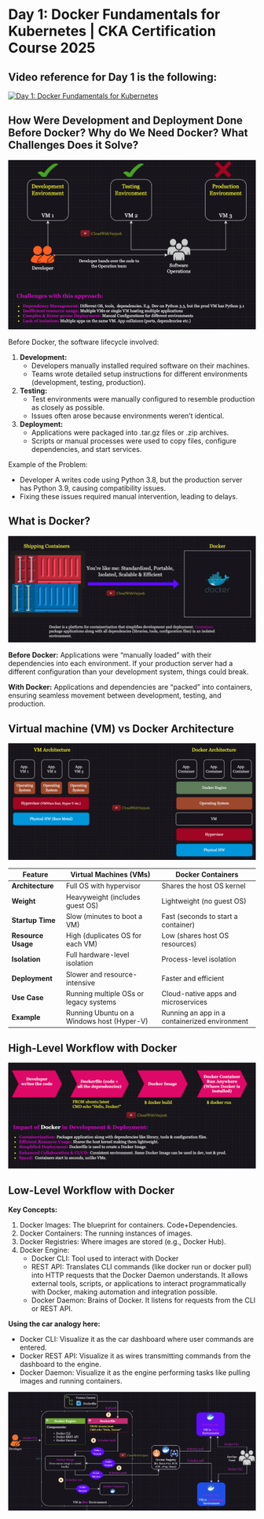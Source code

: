 # Day 1: Docker Fundamentals for Kubernetes | CKA Certification Course 2025

## Video reference for Day 1 is the following:

[![Day 1: Docker Fundamentals for Kubernetes](https://img.youtube.com/vi/p8VQmk_zbVo/1.jpg)](https://www.youtube.com/watch?v=p8VQmk_zbVo)

## How Were Development and Deployment Done Before Docker? Why do We Need Docker? What Challenges Does it Solve?

![Alt text](/images/1a.png)

Before Docker, the software lifecycle involved:

 1. **Development:**
	- Developers manually installed required software on their machines.
	- Teams wrote detailed setup instructions for different environments (development, testing, production).
 2. **Testing:**
	- Test environments were manually configured to resemble production as closely as possible.
	- Issues often arose because environments weren’t identical.
3. **Deployment:**
	- Applications were packaged into .tar.gz files or .zip archives.
	- Scripts or manual processes were used to copy files, configure dependencies, and start services.

Example of the Problem:
 - Developer A writes code using Python 3.8, but the production server has Python 3.9, causing compatibility issues.
- Fixing these issues required manual intervention, leading to delays.

## What is Docker?

![Alt text](/images/1b.png)

**Before Docker:** Applications were “manually loaded” with their dependencies into each environment. If your production server had a different configuration than your development system, things could break.

**With Docker:** Applications and dependencies are “packed” into containers, ensuring seamless movement between development, testing, and production.

## Virtual machine (VM) vs Docker Architecture

![Alt text](/images/1c.png)

| Feature                  | Virtual Machines (VMs)                        | Docker Containers                              |
|--------------------------|-----------------------------------------------|-----------------------------------------------|
| **Architecture**         | Full OS with hypervisor                      | Shares the host OS kernel                     |
| **Weight**               | Heavyweight (includes guest OS)              | Lightweight (no guest OS)                     |
| **Startup Time**         | Slow (minutes to boot a VM)                  | Fast (seconds to start a container)           |
| **Resource Usage**       | High (duplicates OS for each VM)             | Low (shares host OS resources)                |
| **Isolation**            | Full hardware-level isolation                | Process-level isolation                       |
| **Deployment**           | Slower and resource-intensive                | Faster and efficient                          |
| **Use Case**             | Running multiple OSs or legacy systems       | Cloud-native apps and microservices           |
| **Example**              | Running Ubuntu on a Windows host (Hyper-V)            | Running an app in a containerized environment |

## High-Level Workflow with Docker

![Alt text](/images/1d.png)

## Low-Level Workflow with Docker

**Key Concepts:**

 1. Docker Images: The blueprint for containers. Code+Dependencies.
 2. Docker Containers: The running instances of images.
 3. Docker Registries: Where images are stored (e.g., Docker Hub).
 4. Docker Engine:
	- Docker CLI: Tool used to interact with Docker
	- REST API: Translates CLI commands (like docker run or docker pull) into HTTP requests that the Docker Daemon understands. It allows external tools, scripts, or applications to interact programmatically with Docker, making automation and integration possible.
	- Docker Daemon: Brains of Docker. It listens for requests from the CLI or REST API.

**Using the car analogy here:**

- Docker CLI: Visualize it as the car dashboard where user commands are entered.
- Docker REST API: Visualize it as wires transmitting commands from the dashboard to the engine.
- Docker Daemon: Visualize it as the engine performing tasks like pulling images and running containers.

![Alt text](/images/1e.png)


